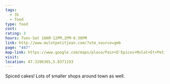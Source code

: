 ```yaml
---
tags:
  - 3S
  - food
type: food
cost: 
rating: 3
hours: Tues-Sat 10AM-12PM,2PM-6:30PM
link: http://www.mulotpetitjean.com/?utm_source=gmb
page: "447"
map-link: https://www.google.com/maps/place/Pain+D'Epices+Mulot+Et+Petitjean/@47.3236032,5.0372414,17z/data=!4m10!1m2!2m1!1smulot+et+petitjean!3m6!1s0x47f29dea3a2c8d0d:0x5608e2b8073f5330!8m2!3d47.3206503!4d5.0370712!15sChJtdWxvdCBldCBwZXRpdGplYW5aFCISbXVsb3QgZXQgcGV0aXRqZWFukgEVZ291cm1ldF9ncm9jZXJ5X3N0b3Jl4AEA!16s%2Fg%2F1tltlqbn?entry=ttu&g_ep=EgoyMDI0MDkyNS4wIKXMDSoASAFQAw%3D%3D
visit: 
location: 47.3206365,5.0371193
---
```

Spiced cakes! Lots of smaller shops around town as well.
